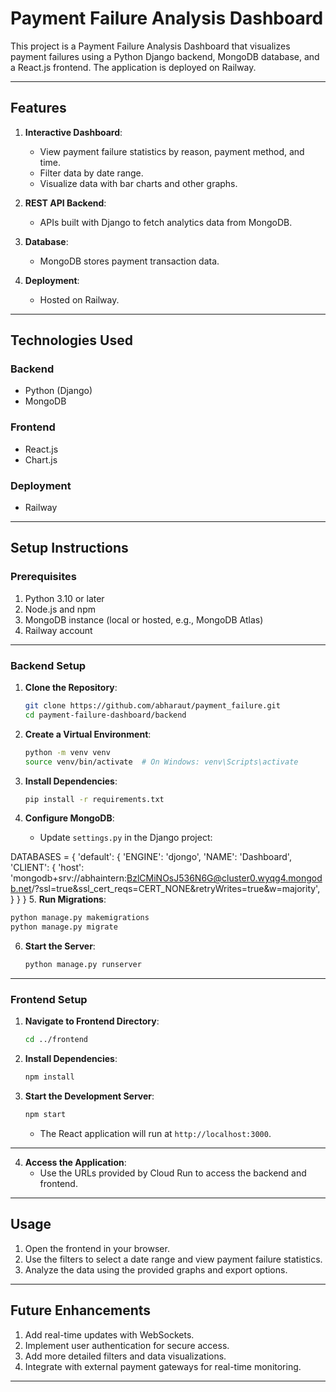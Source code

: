 # Payment Failure Analysis Dashboard

This project is a Payment Failure Analysis Dashboard that visualizes payment failures using a Python Django backend, MongoDB database, and a React.js frontend. The application is deployed on Railway.

---

## Features

1. **Interactive Dashboard**:
   - View payment failure statistics by reason, payment method, and time.
   - Filter data by date range.
   - Visualize data with bar charts and other graphs.

2. **REST API Backend**:
   - APIs built with Django to fetch analytics data from MongoDB.

3. **Database**:
   - MongoDB stores payment transaction data.

4. **Deployment**:
   - Hosted on Railway.

---

## Technologies Used

### Backend
- Python (Django)
- MongoDB

### Frontend
- React.js
- Chart.js

### Deployment
- Railway

---

## Setup Instructions

### Prerequisites
1. Python 3.10 or later
2. Node.js and npm
3. MongoDB instance (local or hosted, e.g., MongoDB Atlas)
4. Railway account

---

### Backend Setup

1. **Clone the Repository**:
   ```bash
   git clone https://github.com/abharaut/payment_failure.git
   cd payment-failure-dashboard/backend
   ```

2. **Create a Virtual Environment**:
   ```bash
   python -m venv venv
   source venv/bin/activate  # On Windows: venv\Scripts\activate
   ```

3. **Install Dependencies**:
   ```bash
   pip install -r requirements.txt
   ```

4. **Configure MongoDB**:
   - Update `settings.py` in the Django project:

DATABASES = {
    'default': {
        'ENGINE': 'djongo',
        'NAME': 'Dashboard',
        'CLIENT': {
           'host': 'mongodb+srv://abhaintern:BzlCMiNOsJ536N6G@cluster0.wyqg4.mongodb.net/?ssl=true&ssl_cert_reqs=CERT_NONE&retryWrites=true&w=majority',
        }
    }
}
5. **Run Migrations**:
   ```bash
   python manage.py makemigrations
   python manage.py migrate
   ```

6. **Start the Server**:
   ```bash
   python manage.py runserver
   ```

---

### Frontend Setup

1. **Navigate to Frontend Directory**:
   ```bash
   cd ../frontend
   ```

2. **Install Dependencies**:
   ```bash
   npm install
   ```

3. **Start the Development Server**:
   ```bash
   npm start
   ```
   - The React application will run at `http://localhost:3000`.

---


4. **Access the Application**:
   - Use the URLs provided by Cloud Run to access the backend and frontend.

---

## Usage

1. Open the frontend in your browser.
2. Use the filters to select a date range and view payment failure statistics.
3. Analyze the data using the provided graphs and export options.

---

## Future Enhancements

1. Add real-time updates with WebSockets.
2. Implement user authentication for secure access.
3. Add more detailed filters and data visualizations.
4. Integrate with external payment gateways for real-time monitoring.

---


